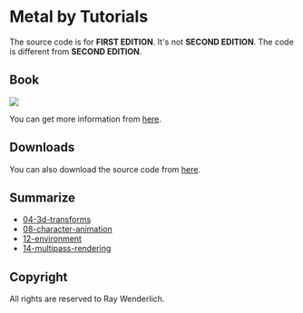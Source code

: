 # Metal by Tutorials

The source code is for **FIRST EDITION**. It's not **SECOND EDITION**. The code is different from **SECOND EDITION**.

## Book

![](https://images-na.ssl-images-amazon.com/images/I/51OcPZOTFpL._SX403_BO1,204,203,200_.jpg)

You can get more information from [here](https://store.raywenderlich.com/products/metal-by-tutorials).

## Downloads

You can also download the source code from [here](https://store.raywenderlich.com/products/metal-by-tutorials-source-code).

## Summarize

* [04-3d-transforms](https://github.com/daemyung/metal_by_tutorials/tree/master/04-3d-transforms)
* [08-character-animation](https://github.com/daemyung/metal_by_tutorials/tree/master/08-character-animation)
* [12-environment](https://github.com/daemyung/metal_by_tutorials/tree/master/12-environment)
* [14-multipass-rendering](https://github.com/daemyung/metal_by_tutorials/tree/master/14-multipass-rendering)

## Copyright

All rights are reserved to Ray Wenderlich.